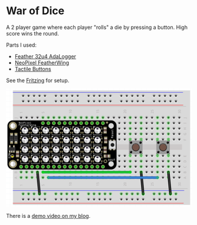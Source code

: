 # War of Dice

A 2 player game where each player "rolls" a die by pressing a button. High score wins the round.

Parts I used:
 * [Feather 32u4 AdaLogger](https://www.adafruit.com/products/2795)
 * [NeoPixel FeatherWing](https://www.adafruit.com/products/2945)
 * [Tactile Buttons](https://www.adafruit.com/products/367)

See the [Fritzing](./war-of-dice.fzz) for setup.

![War of Dice Fritzing](./war-of-dice-fritzing.png?raw=true "War of Dice Fritzing")

There is a [demo video on my blog](https://nickmomrik.com/2016/12/22/i-created-a-game/).
